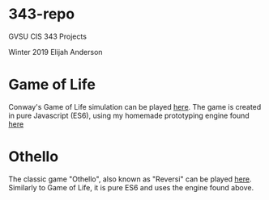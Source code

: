 # 343-repo

GVSU CIS 343 Projects

Winter 2019
Elijah Anderson

# Game of Life

Conway's Game of Life simulation can be played [here](http://eli-anderson.github.io/343-repo/gol_gui/index.html). The game is created in pure Javascript (ES6), using my homemade prototyping engine found [here](https://github.com/Eli-Anderson/JSEngine2D)

# Othello

The classic game "Othello", also known as "Reversi" can be played [here](http://eli-anderson.github.io/343-repo/othello_gui/index.html). Similarly to Game of Life, it is pure ES6 and uses the engine found above.
